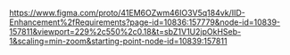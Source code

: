 https://www.figma.com/proto/41EM6OZwm46IO3V5q184vk/IID-Enhancement%2fRequirements?page-id=10836:157779&node-id=10839-157811&viewport=229%2c550%2c0.18&t=sbZ1V1U2jpOkHSeb-1&scaling=min-zoom&starting-point-node-id=10839:157811


